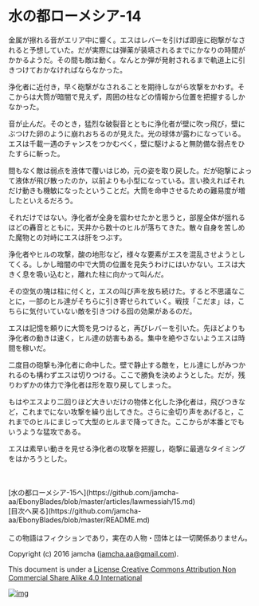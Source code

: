 # 水の都ローメシア-14

金属が擦れる音がエリア中に響く。エスはレバーを引けば即座に砲撃がなさ  
れると予想していた。だが実際には弾薬が装填されるまでにかなりの時間が  
かかるようだ。その間も敵は動く。なんとか弾が発射されるまで軌道上に引  
きつけておかなければならなかった。  

浄化者に近付き，早く砲撃がなされることを期待しながら攻撃をかわす。そ  
こからは大筒が暗闇で見えず，周囲の柱などの情報から位置を把握するしか  
なかった。  

音が止んだ。そのとき，猛烈な破裂音とともに浄化者が壁に吹っ飛び，壁に  
ぶつけた卵のように崩れおちるのが見えた。光の球体が露わになっている。  
エスは千載一遇のチャンスをつかむべく，壁に駆けよると無防備な弱点をひ  
たすらに斬った。  

間もなく敵は弱点を液体で覆いはじめ，元の姿を取り戻した。だが砲撃によっ  
て液体が飛び散ったのか，以前よりも小型になっている。言い換えればそれ  
だけ動きも機敏になったということだ。大筒を命中させるための難易度が増  
したといえるだろう。  

それだけではない。浄化者が全身を震わせたかと思うと，部屋全体が揺れる  
ほどの轟音とともに，天井から数十のヒルが落ちてきた。散々自身を苦しめ  
た魔物との対峙にエスは肝をつぶす。  

浄化者やヒルの攻撃，酸の地形など，様々な要素がエスを混乱させようとし  
てくる。しかし暗闇の中で大筒の位置を見失うわけにはいかない。エスは大  
きく息を吸い込むと，離れた柱に向かって叫んだ。  

その空気の塊は柱に付くと，エスの叫び声を放ち続けた。すると不思議なこ  
とに，一部のヒル達がそちらに引き寄せられていく。戦技「こだま」は，こ  
ちらに気付いていない敵を引きつける囮の効果があるのだ。  

エスは記憶を頼りに大筒を見つけると，再びレバーを引いた。先ほどよりも  
浄化者の動きは速く，ヒル達の妨害もある。集中を絶やさないようエスは時  
間を稼いだ。  

二度目の砲撃も浄化者に命中した。壁で静止する敵を，ヒル達にしがみつか  
れるのも構わずエスは切りつける。ここで勝負を決めようとした。だが，残  
りわずかの体力で浄化者は形を取り戻してしまった。  

もはやエスより二回りほど大きいだけの物体と化した浄化者は，飛びつきな  
ど，これまでにない攻撃を繰り出してきた。さらに金切り声をあげると，こ  
れまでのヒルにまじって大型のヒルまで降ってきた。ここからが本番とでも  
いうような猛攻である。  

エスは素早い動きを見せる浄化者の攻撃を把握し，砲撃に最適なタイミング  
をはかろうとした。  

<br>  
<br>  
[水の都ローメシア-15へ](https://github.com/jamcha-aa/EbonyBlades/blob/master/articles/lawmessiah/15.md)  

<br>  
[目次へ戻る](https://github.com/jamcha-aa/EbonyBlades/blob/master/README.md)  
<br>  
<br>  
この物語はフィクションであり，実在の人物・団体とは一切関係ありません。  

Copyright (c) 2016 jamcha (jamcha.aa@gmail.com).  

This document is under a [License Creative Commons Attribution Non Commercial Share Alike 4.0 International](http://creativecommons.org/licenses/by-nc-sa/4.0/deed)  

[![img](http://i.creativecommons.org/l/by-nc-sa/3.0/80x15.png)](http://creativecommons.org/licenses/by-nc-sa/4.0/deed)